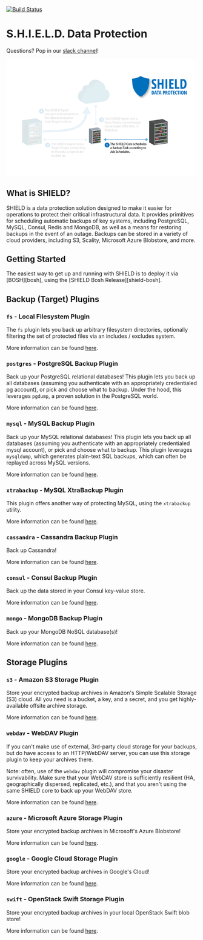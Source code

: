 [![Build Status](https://travis-ci.org/starkandwayne/shield.svg)](https://travis-ci.org/starkandwayne/shield)

S.H.I.E.L.D. Data Protection
============================

Questions? Pop in our [slack channel](http://shieldproject.io/community/#slack)!

![SHIELD Architectural Diagram](docs/images/arch.gif)

What is SHIELD?
---------------

SHIELD is a data protection solution designed to make it easier for
operations to protect their critical infrastructural data.  It provides
primitives for scheduling automatic backups of key systems, including
PostgreSQL, MySQL, Consul, Redis and MongoDB, as well as a means for
restoring backups in the event of an outage.  Backups can be stored in a
variety of cloud providers, including S3, Scality, Microsoft Azure
Blobstore, and more.

Getting Started
---------------

The easiest way to get up and running with SHIELD is to deploy it via
[BOSH][bosh], using the [SHIELD Bosh Release][shield-bosh].

Backup (Target) Plugins
-----------------------

### `fs` - Local Filesystem Plugin

The `fs` plugin lets you back up arbitrary filesystem directories,
optionally filtering the set of protected files via an includes / excludes
system.

More information can be found
[here](https://godoc.org/github.com/starkandwayne/shield/plugin/fs).


### `postgres` - PostgreSQL Backup Plugin

Back up your PostgreSQL relational databases!  This plugin lets you back up
all databases (assuming you authenticate with an appropriately credentialed
pg account), or pick and choose what to backup.  Under the hood, this
leverages `pgdump`, a proven solution in the PostgreSQL world.

More information can be found
[here](https://godoc.org/github.com/starkandwayne/shield/plugin/postgres).

### `mysql` - MySQL Backup Plugin

Back up your MySQL relational databases!  This plugin lets you back up all
databases (assuming you authenticate with an appropriately credentialed
mysql account), or pick and choose what to backup.  This plugin leverages
`mysqldump`, which generates plain-text SQL backups, which can often be
replayed across MySQL versions.

More information can be found
[here](https://godoc.org/github.com/starkandwayne/shield/plugin/mysql).

### `xtrabackup` - MySQL XtraBackup Plugin

This plugin offers another way of protecting MySQL, using the `xtrabackup`
utility.

More information can be found
[here](https://godoc.org/github.com/starkandwayne/shield/plugin/xtrabackup).

### `cassandra` - Cassandra Backup Plugin

Back up Cassandra!

More information can be found
[here](https://godoc.org/github.com/starkandwayne/shield/plugin/cassandra).

### `consul` - Consul Backup Plugin

Back up the data stored in your Consul key-value store.

More information can be found
[here](https://godoc.org/github.com/starkandwayne/shield/plugin/consul).

### `mongo` - MongoDB Backup Plugin

Back up your MongoDB NoSQL database(s)!

More information can be found
[here](https://godoc.org/github.com/starkandwayne/shield/plugin/mongo).

Storage Plugins
---------------

### `s3` - Amazon S3 Storage Plugin

Store your encrypted backup archives in Amazon's Simple Scalable Storage
(S3) cloud.  All you need is a bucket, a key, and a secret, and you get
highly-available offsite archive storage.

More information can be found
[here](https://godoc.org/github.com/starkandwayne/shield/plugin/s3).

### `webdav` - WebDAV Plugin

If you can't make use of external, 3rd-party cloud storage for your backups,
but do have access to an HTTP/WebDAV server, you can use this storage plugin
to keep your archives there.

Note: often, use of the `webdav` plugin will compromise your disaster
survivability.  Make sure that your WebDAV store is sufficiently resilient
(HA, geographically dispersed, replicated, etc.), and that you aren't using
the same SHIELD core to back up your WebDAV store.

More information can be found
[here](https://godoc.org/github.com/starkandwayne/shield/plugin/webdav).

### `azure` - Microsoft Azure Storage Plugin

Store your encrypted backup archives in Microsoft's Azure Blobstore!

More information can be found
[here](https://godoc.org/github.com/starkandwayne/shield/plugin/azure).

### `google` - Google Cloud Storage Plugin

Store your encrypted backup archives in Google's Cloud!

More information can be found
[here](https://godoc.org/github.com/starkandwayne/shield/plugin/google).

### `swift` - OpenStack Swift Storage Plugin

Store your encrypted backup archives in your local OpenStack Swift blob
store!

More information can be found
[here](https://godoc.org/github.com/starkandwayne/shield/plugin/swift).
